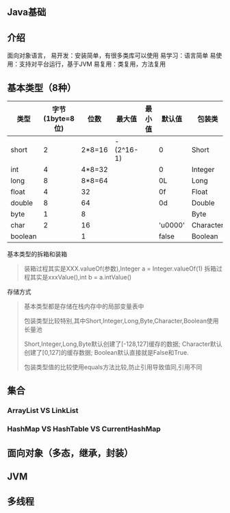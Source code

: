 Java基础
---
## 介绍
面向对象语言，
易开发：安装简单，有很多类库可以使用
易学习：语言简单
易使用：支持对平台运行，基于JVM
易复用：类复用，方法复用
## 基本类型（8种）
|类型|字节(1byte=8位)|位数|最大值|最小值|默认值|包装类|
|---|---|---|---|---|---|---|
|short|2|2*8=16|-(2^16-1)| |0|Short|
|int|4|4*8=32| | |0|Integer|
|long|8|8*8=64| | |0L|Long|
|float|4|32| | |0f|Float|
|double|8|64| | |0d|Double|
|byte|1|8| | | |Byte|
|char|2|16| | |'u0000'|Character| 
|boolean| |1| | |false|Boolean|
基本类型的拆箱和装箱
>装箱过程其实是XXX.valueOf(参数),Integer a = Integer.valueOf(1)
拆箱过程其实是xxxValue(),int b = a.intValue()
>
存储方式
>基本类型都是存储在栈内存中的局部变量表中
>
>包装类型比较特别,其中Short,Integer,Long,Byte,Character,Boolean使用长量池
>
>Short,Integer,Long,Byte默认创建了[-128,127]缓存的数据;
>Character默认创建了[0,127]的缓存数据;
>Boolean默认直接就是False和True.
>
>包装类型值的比较使用equals方法比较,防止引用导致值同,引用不同

## 集合
### ArrayList VS LinkList

### HashMap VS HashTable VS CurrentHashMap
## 面向对象（多态，继承，封装）
## JVM
## 多线程